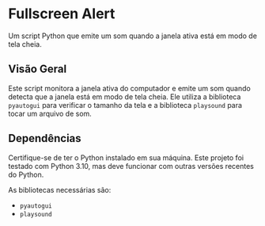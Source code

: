 # Fullscreen Alert

Um script Python que emite um som quando a janela ativa está em modo de tela cheia.

## Visão Geral

Este script monitora a janela ativa do computador e emite um som quando detecta que a janela está em modo de tela cheia. Ele utiliza a biblioteca `pyautogui` para verificar o tamanho da tela e a biblioteca `playsound` para tocar um arquivo de som.

## Dependências

Certifique-se de ter o Python instalado em sua máquina. Este projeto foi testado com Python 3.10, mas deve funcionar com outras versões recentes do Python.

As bibliotecas necessárias são:
- `pyautogui`
- `playsound`
